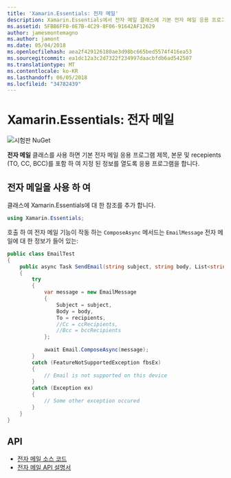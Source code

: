 ```yaml
---
title: 'Xamarin.Essentials: 전자 메일'
description: Xamarin.Essentials에서 전자 메일 클래스에 기본 전자 메일 응용 프로그램 제목, 본문 및 받는 사람 (TO, CC, BCC)를 포함 하 여 지정 된 정보를 열도록 응용을 프로그램을 수 있습니다.
ms.assetid: 5FBB6FF0-0E7B-4C29-8F06-91642AF12629
author: jamesmontemagno
ms.author: jamont
ms.date: 05/04/2018
ms.openlocfilehash: aea2f429126180ae3d98bc665bed5574f416ea53
ms.sourcegitcommit: ea1dc12a3c2d7322f234997daacbfdb6ad542507
ms.translationtype: MT
ms.contentlocale: ko-KR
ms.lasthandoff: 06/05/2018
ms.locfileid: "34782439"
---
```

# <a name="xamarinessentials-email"></a>Xamarin.Essentials: 전자 메일

![시험판 NuGet](~/media/shared/pre-release.png)

**전자 메일** 클래스를 사용 하면 기본 전자 메일 응용 프로그램 제목, 본문 및 recepients (TO, CC, BCC)를 포함 하 여 지정 된 정보를 열도록 응용 프로그램을 합니다.

## <a name="using-email"></a>전자 메일을 사용 하 여

클래스에 Xamarin.Essentials에 대 한 참조를 추가 합니다.

```csharp
using Xamarin.Essentials;
```

호출 하 여 전자 메일 기능이 작동 하는 `ComposeAsync` 메서드는 `EmailMessage` 전자 메일에 대 한 정보가 들어 있는:

```csharp
public class EmailTest
{
    public async Task SendEmail(string subject, string body, List<string> recipients)
    {
        try
        {
            var message = new EmailMessage
            {
                Subject = subject,
                Body = body,
                To = recipients,
                //Cc = ccRecipients,
                //Bcc = bccRecipients
            };
            
            await Email.ComposeAsync(message);
        }
        catch (FeatureNotSupportedException fbsEx)
        {
            // Email is not supported on this device
        }
        catch (Exception ex)
        {
            // Some other exception occured
        }
    }
}
```

## <a name="api"></a>API

- [전자 메일 소스 코드](https://github.com/xamarin/Essentials/tree/master/Xamarin.Essentials/Email)
- [전자 메일 API 설명서](xref:Xamarin.Essentials.Email)
